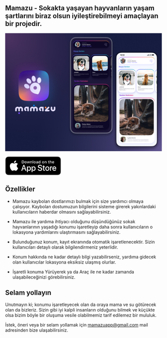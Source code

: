 
## Mamazu - Sokakta yaşayan hayvanların yaşam şartlarını biraz olsun iyileştirebilmeyi amaçlayan bir projedir.

[![Mamazu open source app](/resources/GHCover.jpg)](https://www.mamazuapp.com/)

<a href='https://apps.apple.com/tr/app/mamazu/id1242834976#?platform=iphone'><img alt='Get AlphaWallet Open Source Wallet on Apple Store' src='/resources/download-app-store-button.svg' height="60"/></a>

## Özellikler

- Mamazu kaybolan dostlarımızı bulmak için size yardımcı olmaya çalışıyor. Kaybolan dostumuzun bilgilerini sisteme girerek yakınlardaki kullanıcıların haberdar olmasını sağlayabilirsiniz.

- Mamazu ile yardıma ihtiyacı olduğunu düşündüğünüz sokak hayvanlarının yaşadığı konumu işaretleyip daha sonra kullanıcıların o lokasyona yardımlarını ulaştırmasını sağlayabilirsiniz.

- Bulunduğunuz konum, kayıt ekranında otomatik işaretlenecektir. Sizin kullanıcıları detaylı olarak bilgilendirmeniz yeterlidir.

- Konum hakkında ne kadar detaylı bilgi yazabilirseniz, yardıma gidecek olan kullanıcılar  lokasyona eksiksiz ulaşmış olurlar.

- İşaretli konuma Yürüyerek  ya da Araç ile ne kadar zamanda ulaşabileceğinizi görebilirsiniz.

## Selam yollayın

Unutmayın ki; konumu işaretleyecek olan da oraya mama ve su götürecek olan da bizleriz. Sizin gibi iyi kalpli insanların olduğunu bilmek ve küçükte olsa bizim böyle bir oluşuma  vesile olabilmemiz tarif edilemez bir mululuk.

İstek, öneri veya bir selam yollamak için
mamazuapp@gmail.com mail adresinden bize ulaşabilirsiniz.
